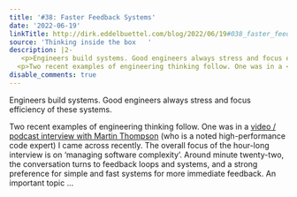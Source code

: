 ```yaml
---
title: '#38: Faster Feedback Systems'
date: '2022-06-19'
linkTitle: http://dirk.eddelbuettel.com/blog/2022/06/19#038_faster_feedback_systems
source: 'Thinking inside the box   '
description: |2-
   <p>Engineers build systems. Good engineers always stress and focus efficiency of these systems.</p>
  <p>Two recent examples of engineering thinking follow. One was in a <a href="https://youtu.be/sIBrFuzR3cs?t=1338">video / podcast interview with Martin Thompson</a> (who is a noted high-performance code expert) I came across recently. The overall focus of the hour-long interview is on ‘managing software complexity’. Around minute twenty-two, the conversation turns to feedback loops and systems, and a strong preference for simple and fast systems for more immediate feedback. An important topic ...
disable_comments: true
---
```

 <p>Engineers build systems. Good engineers always stress and focus efficiency of these systems.</p>
<p>Two recent examples of engineering thinking follow. One was in a <a href="https://youtu.be/sIBrFuzR3cs?t=1338">video / podcast interview with Martin Thompson</a> (who is a noted high-performance code expert) I came across recently. The overall focus of the hour-long interview is on ‘managing software complexity’. Around minute twenty-two, the conversation turns to feedback loops and systems, and a strong preference for simple and fast systems for more immediate feedback. An important topic ...